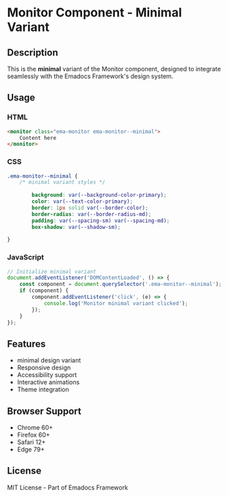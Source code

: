 # Monitor Component - Minimal Variant

## Description
This is the **minimal** variant of the Monitor component, designed to integrate seamlessly with the Emadocs Framework's design system.

## Usage

### HTML
```html
<monitor class="ema-monitor ema-monitor--minimal">
    Content here
</monitor>
```

### CSS
```css
.ema-monitor--minimal {
    /* minimal variant styles */
    
        background: var(--background-color-primary);
        color: var(--text-color-primary);
        border: 1px solid var(--border-color);
        border-radius: var(--border-radius-md);
        padding: var(--spacing-sm) var(--spacing-md);
        box-shadow: var(--shadow-sm);
    
}
```

### JavaScript
```javascript
// Initialize minimal variant
document.addEventListener('DOMContentLoaded', () => {
    const component = document.querySelector('.ema-monitor--minimal');
    if (component) {
        component.addEventListener('click', (e) => {
            console.log('Monitor minimal variant clicked');
        });
    }
});
```

## Features
- minimal design variant
- Responsive design
- Accessibility support
- Interactive animations
- Theme integration

## Browser Support
- Chrome 60+
- Firefox 60+
- Safari 12+
- Edge 79+

## License
MIT License - Part of Emadocs Framework
